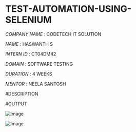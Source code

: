 # TEST-AUTOMATION-USING-SELENIUM
*COMPANY NAME* : CODETECH IT SOLUTION

*NAME*         : HASWANTH S

*INTERN ID*    : CT04DM42

*DOMAIN*       : SOFTWARE TESTING

*DURATION*     : 4 WEEKS

*MENTOR*       : NEELA SANTOSH

#DESCRIPTION

#OUTPUT

![Image](https://github.com/user-attachments/assets/3065ed73-c4e2-4c6c-bef4-a829e314994b)

![Image](https://github.com/user-attachments/assets/021efd36-f345-4878-8408-82a0a5d51348)


